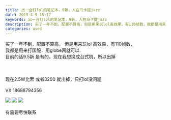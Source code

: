 ```yaml
---
title: 出一台打lol的笔记本，9新，人在马卡提jazz
date: 2019-4-9 15:17
keywords: 出一台打lol的笔记本，9新，人在马卡提jazz
description: 买了一年不到，配置不算高，但是用来玩lol高效果，有110帧数，我都是用来打国服，用globe网就可以.目前的话9.5新是有的，现在我想换成台式机，所以出掉现在2.5W比索或者3200就出掉，只打lol没问题VX18688794356有需要
categories: used
---
```

<td class="t_f" id="postmessage_3439562">

买了一年不到，配置不算高， 但是用来玩lol 高效果，有110帧数，<br/>
我都是用来打国服，用globe网就可以.<br/>
目前的话9.5新 是有的，现在我想换成台式机，所以出掉<br/>
<br/>
<br/>
<br/>
现在2.5W比索 或者3200 就出掉，只打lol没问题 <br/>
<br/>
VX 18688794356<br/>

<img aid="1135320" data-cf-modified-e07fe6089cca9230b27cb541-="" file="data/attachment/forum/201904/09/151733gtwk2y2y17zhfny1.jpeg.thumb.jpg" id="aimg_1135320" inpost="1" onclick="" onmouseover="" src="http://www.flw.ph/data/attachment/forum/201904/09/151733gtwk2y2y17zhfny1.jpeg" style="cursor:pointer" zoomfile="data/attachment/forum/201904/09/151733gtwk2y2y17zhfny1.jpeg"/>



<img aid="1135321" data-cf-modified-e07fe6089cca9230b27cb541-="" file="data/attachment/forum/201904/09/151733tt0zidd5agz77diw.jpeg.thumb.jpg" id="aimg_1135321" inpost="1" onclick="" onmouseover="" src="http://www.flw.ph/data/attachment/forum/201904/09/151733tt0zidd5agz77diw.jpeg" style="cursor:pointer" zoomfile="data/attachment/forum/201904/09/151733tt0zidd5agz77diw.jpeg"/>



<img aid="1135322" data-cf-modified-e07fe6089cca9230b27cb541-="" file="data/attachment/forum/201904/09/151734koek001q04ebewek.png.thumb.jpg" id="aimg_1135322" inpost="1" onclick="" onmouseover="" src="http://www.flw.ph/data/attachment/forum/201904/09/151734koek001q04ebewek.png" style="cursor:pointer" zoomfile="data/attachment/forum/201904/09/151734koek001q04ebewek.png"/>


<br/>
<br/>
有需要尽快联系<br/>
</td>

